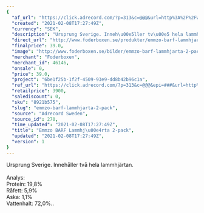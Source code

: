```yaml
---
{
  "af_url": "https://click.adrecord.com/?p=313&c=@@@&url=http%3A%2F%2Fwww.foderboxen.se%2Fprodukter%2Femmzo-barf-lammhjarta-2-pack%2C598",
  "created": "2021-02-08T17:27:49Z",
  "currency": "SEK",
  "description": "Ursprung Sverige. Inneh\u00e5ller tv\u00e5 hela lammhj\u00e4rtan.\nAnalys:\nProtein: 19,8%\nR\u00e5fett: 5,9%\nAska: 1,1%\nVattenhalt: 72,0%..",
  "direct_url": "http://www.foderboxen.se/produkter/emmzo-barf-lammhjarta-2-pack,598",
  "finalprice": 39.0,
  "image": "http://www.foderboxen.se/bilder/emmzo-barf-lammhjarta-2-pack-598.png",
  "merchant": "Foderboxen",
  "merchant_id": 46146,
  "onsale": 0,
  "price": 39.0,
  "project": "6be1f25b-1f2f-4509-93e9-dd8b42b96c1a",
  "ref_url": "https://click.adrecord.com/?p=313&c=@@@&epi=###&url=http%3A%2F%2Fwww.foderboxen.se%2Fprodukter%2Femmzo-barf-lammhjarta-2-pack%2C598",
  "retailprice": 3900,
  "salediscount": 0,
  "sku": "8921b575",
  "slug": "emmzo-barf-lammhjarta-2-pack",
  "source": "Adrecord Sweden",
  "source_id": 270,
  "time_updated": "2021-02-08T17:27:49Z",
  "title": "Emmzo BARF Lammhj\u00e4rta 2-pack",
  "updated": "2021-02-08T17:27:49Z",
  "version": 1
}
---
```


<p> Ursprung Sverige. Innehåller två hela lammhjärtan.<br><br>Analys:<br>Protein: 19,8%<br>Råfett: 5,9%<br>Aska: 1,1%<br>Vattenhalt: 72,0%..</p>

